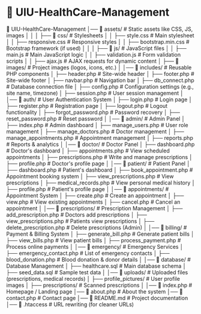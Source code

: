 # 📂 UIU-HealthCare-Management


📂 UIU-HealthCare-Management
│── 📂 assets/                # Static assets like CSS, JS, images
│   │
│   ├── 📂 css/               # Stylesheets
│   │   ├── style.css         # Main stylesheet
│   │   ├── responsive.css    # Responsive styles
│   │   ├── bootstrap.min.css # Bootstrap framework (if used)
│   │
│   ├── 📂 js/                # JavaScript files
│   │   ├── main.js           # Main JavaScript logic
│   │   ├── validation.js     # Form validation scripts
│   │   ├── ajax.js           # AJAX requests for dynamic content
│   ├── 📂 images/            # Project images (logos, icons, etc.)
│
│── 📂 includes/              # Reusable PHP components
│   ├── header.php            # Site-wide header
│   ├── footer.php            # Site-wide footer
│   ├── navbar.php            # Navigation bar
│   ├── db_connect.php        # Database connection file
│   ├── config.php            # Configuration settings (e.g., site name, timezone)
│   ├── session.php           # User session management
│
│── 📂 auth/                  # User Authentication System
│   ├── login.php             # Login page
│   ├── register.php          # Registration page
│   ├── logout.php            # Logout functionality
│   ├── forgot_password.php   # Password recovery
│   ├── reset_password.php    # Reset password
│
│── 📂 admin/                 # Admin Panel
│   ├── index.php             # Admin dashboard
│   ├── manage_users.php      # User role management
│   ├── manage_doctors.php    # Doctor management
│   ├── manage_appointments.php # Appointment management
│   ├── reports.php           # Reports & analytics
│
│── 📂 doctor/                # Doctor Panel
│   ├── dashboard.php         # Doctor's dashboard
│   ├── appointments.php      # View scheduled appointments
│   ├── prescriptions.php     # Write and manage prescriptions
│   ├── profile.php           # Doctor's profile page
│
│── 📂 patient/               # Patient Panel
│   ├── dashboard.php         # Patient's dashboard
│   ├── book_appointment.php  # Appointment booking system
│   ├── view_prescriptions.php # View prescriptions
│   ├── medical_records.php   # View personal medical history
│   ├── profile.php           # Patient's profile page
│
│── 📂 appointments/          # Appointment System
│   ├── create.php            # Create an appointment
│   ├── view.php              # View existing appointments
│   ├── cancel.php            # Cancel an appointment
│
│── 📂 prescriptions/         # Prescription Management
│   ├── add_prescription.php  # Doctors add prescriptions
│   ├── view_prescriptions.php # Patients view prescriptions
│   ├── delete_prescription.php # Delete prescriptions (Admin)
│
│── 📂 billing/               # Payment & Billing System
│   ├── generate_bill.php     # Generate patient bills
│   ├── view_bills.php        # View patient bills
│   ├── process_payment.php   # Process online payments
│
│── 📂 emergency/             # Emergency Services
│   ├── emergency_contact.php # List of emergency contacts
│   ├── blood_donation.php    # Blood donation & donor details
│
│── 📂 database/              # Database Management
│   ├── healthcare.sql        # Main database schema
│   ├── seed_data.sql         # Sample test data
│
│── 📂 uploads/               # Uploaded files (prescriptions, medical records)
│   ├── profile_pictures/     # User profile images
│   ├── prescriptions/        # Scanned prescriptions
│
│── 📜 index.php              # Homepage / Landing page
│── 📜 about.php              # About the system
│── 📜 contact.php            # Contact page
│── 📜 README.md              # Project documentation
│── 📜 .htaccess              # URL rewriting (for cleaner URLs)


